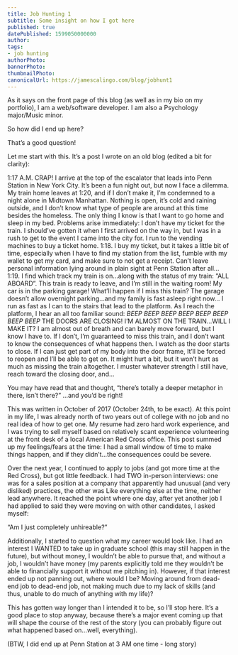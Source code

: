 ```yaml
---
title: Job Hunting 1
subtitle: Some insight on how I got here
published: true
datePublished: 1599050000000
author: 
tags:
- job hunting
authorPhoto: 
bannerPhoto:
thumbnailPhoto: 
canonicalUrl: https://jamescalingo.com/blog/jobhunt1
---
```

As it says on the front page of this blog (as well as in my bio on my portfolio), I am a web/software developer. I am also a Psychology major/Music minor.

So how did I end up here?

That’s a good question!

Let me start with this. It’s a post I wrote on an old blog (edited a bit for clarity):

1:17 A.M.
CRAP!
I arrive at the top of the escalator that leads into Penn Station in New York City. It’s been a fun night out, but now I face a dilemma.
My train home leaves at 1:20, and if I don’t make it, I’m condemned to a night alone in Midtown Manhattan. Nothing is open, it’s cold and raining outside, and I don’t know what type of people are around at this time besides the homeless. The only thing I know is that I want to go home and sleep in my bed.
Problems arise immediately: I don’t have my ticket for the train. I should’ve gotten it when I first arrived on the way in, but I was in a rush to get to the event I came into the city for. I run to the vending machines to buy a ticket home.
1:18.
I buy my ticket, but it takes a little bit of time, especially when I have to find my station from the list, fumble with my wallet to get my card, and make sure to not get a receipt. Can’t leave personal information lying around in plain sight at Penn Station after all…
1:19.
I find which track my train is on…along with the status of my train: “ALL ABOARD”. This train is ready to leave, and I’m still in the waiting room!
My car is in the parking garage! What’ll happen if I miss this train? The garage doesn’t allow overnight parking…and my family is fast asleep right now…
I run as fast as I can to the stairs that lead to the platform. As I reach the platform, I hear an all too familiar sound:
*BEEP BEEP BEEP BEEP BEEP BEEP BEEP BEEP*
THE DOORS ARE CLOSING!
I’M ALMOST ON THE TRAIN…WILL I MAKE IT?
I am almost out of breath and can barely move forward, but I know I have to. If I don’t, I’m guaranteed to miss this train, and I don’t want to know the consequences of what happens then.
I watch as the door starts to close. If I can just get part of my body into the door frame, It’ll be forced to reopen and I’ll be able to get on. It might hurt a bit, but it won’t hurt as much as missing the train altogether.
I muster whatever strength I still have, reach toward the closing door, and…

You may have read that and thought, “there’s totally a deeper metaphor in there, isn’t there?”
…and you’d be right!

This was written in October of 2017 (October 24th, to be exact). At this point in my life, I was already north of two years out of college with no job and no real idea of how to get one. My resume had zero hard work experience, and I was trying to sell myself based on relatively scant experience volunteering at the front desk of a local American Red Cross office. This post summed up my feelings/fears at the time: I had a small window of time to make things happen, and if they didn’t…the consequences could be severe.

Over the next year, I continued to apply to jobs (and got more time at the Red Cross), but got little feedback. I had TWO in-person interviews: one was for a sales position at a company that apparently had unusual (and very disliked) practices, the other was  Like everything else at the time, neither lead anywhere. It reached the point where one day, after yet another job I had applied to said they were moving on with other candidates, I asked myself:

“Am I just completely unhireable?”

Additionally, I started to question what my career would look like. I had an interest I WANTED to take up in graduate school (this may still happen in the future), but without money, I wouldn’t be able to pursue that, and without a job, I wouldn’t have money (my parents explicitly told me they wouldn’t be able to financially support it without me pitching in). However, if that interest ended up not panning out, where would I be? Moving around from dead-end job to dead-end job, not making much due to my lack of skills (and thus, unable to do much of anything with my life)?

This has gotten way longer than I intended it to be, so I’ll stop here. It’s a good place to stop anyway, because there’s a major event coming up that will shape the course of the rest of the story (you can probably figure out what happened based on…well, everything).

(BTW, I did end up at Penn Station at 3 AM one time - long story)